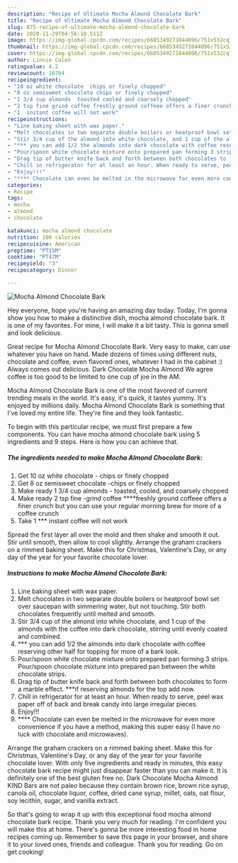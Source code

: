 ```yaml
---
description: "Recipe of Ultimate Mocha Almond Chocolate Bark"
title: "Recipe of Ultimate Mocha Almond Chocolate Bark"
slug: 875-recipe-of-ultimate-mocha-almond-chocolate-bark
date: 2020-11-29T04:56:18.511Z
image: https://img-global.cpcdn.com/recipes/6685349271044096/751x532cq70/mocha-almond-chocolate-bark-recipe-main-photo.jpg
thumbnail: https://img-global.cpcdn.com/recipes/6685349271044096/751x532cq70/mocha-almond-chocolate-bark-recipe-main-photo.jpg
cover: https://img-global.cpcdn.com/recipes/6685349271044096/751x532cq70/mocha-almond-chocolate-bark-recipe-main-photo.jpg
author: Linnie Colon
ratingvalue: 4.2
reviewcount: 16704
recipeingredient:
- "10 oz white chocolate  chips or finely chopped"
- "8 oz semisweet chocolate chips or finely chopped"
- "1 3/4 cup almonds  toasted cooled and coarsely chopped"
- "2 tsp fine grind coffee freshly ground coffeee offers a finer crunch but you can use your regular morning brew for more of a coffee crunch"
- "1  instant coffee will not work"
recipeinstructions:
- "Line baking sheet with wax paper."
- "Melt chocolates in two separate double boilers or heatproof bowl set over saucepan with simmering water, but not touching. Stir both chocolates frequently until melted and smooth."
- "Stir 3/4 cup of the almond into white chocolate, and 1 cup of the almonds with the coffee into dark chocolate, stirring until evenly coated and combined."
- "*** you can add 1/2 the almonds into dark chocolate with coffee reserving other half for topping for more of a  bark look."
- "Pour/spoon white chocolate mixture onto prepared pan forming 3 strips. Pour/spoon chocolate mixture into prepared pan between the white chocolate strips."
- "Drag tip of butter knife back and forth between both chocolates to form a marble effect. ***if reserving almonds for the top add now."
- "Chill in refrigerator for at least an hour. When ready to serve, peel wax paper off of back and break candy into large irregular pieces."
- "Enjoy!!!"
- "**** Chocolate can even be melted in the microwave for even more convenience if you have a method, making this super easy (I have no luck with chocolate and microwaves)."
categories:
- Recipe
tags:
- mocha
- almond
- chocolate

katakunci: mocha almond chocolate 
nutrition: 180 calories
recipecuisine: American
preptime: "PT15M"
cooktime: "PT47M"
recipeyield: "3"
recipecategory: Dinner

---
```



![Mocha Almond Chocolate Bark](https://img-global.cpcdn.com/recipes/6685349271044096/751x532cq70/mocha-almond-chocolate-bark-recipe-main-photo.jpg)

Hey everyone, hope you're having an amazing day today. Today, I'm gonna show you how to make a distinctive dish, mocha almond chocolate bark. It is one of my favorites. For mine, I will make it a bit tasty. This is gonna smell and look delicious.

Great recipe for Mocha Almond Chocolate Bark. Very easy to make, can use whatever you have on hand. Made dozens of times using different nuts, chocolate and coffee, even flavored ones, whatever I had in the cabinet :) Always comes out delicious. Dark Chocolate Mocha Almond We agree coffee is too good to be limited to one cup of joe in the AM.

Mocha Almond Chocolate Bark is one of the most favored of current trending meals in the world. It's easy, it's quick, it tastes yummy. It's enjoyed by millions daily. Mocha Almond Chocolate Bark is something that I've loved my entire life. They're fine and they look fantastic.


To begin with this particular recipe, we must first prepare a few components. You can have mocha almond chocolate bark using 5 ingredients and 9 steps. Here is how you can achieve that.

<!--inarticleads1-->

##### The ingredients needed to make Mocha Almond Chocolate Bark:

1. Get 10 oz white chocolate - chips or finely chopped
1. Get 8 oz semisweet chocolate -chips or finely chopped
1. Make ready 1 3/4 cup almonds - toasted, cooled, and coarsely chopped
1. Make ready 2 tsp fine -grind coffee ****freshly ground coffeee offers a finer crunch but you can use your regular morning brew for more of a coffee crunch
1. Take 1 *** instant coffee will not work


Spread the first layer all over the mold and then shake and smooth it out. Stir until smooth, then allow to cool slightly. Arrange the graham crackers on a rimmed baking sheet. Make this for Christmas, Valentine&#39;s Day, or any day of the year for your favorite chocolate lover. 

<!--inarticleads2-->

##### Instructions to make Mocha Almond Chocolate Bark:

1. Line baking sheet with wax paper.
1. Melt chocolates in two separate double boilers or heatproof bowl set over saucepan with simmering water, but not touching. Stir both chocolates frequently until melted and smooth.
1. Stir 3/4 cup of the almond into white chocolate, and 1 cup of the almonds with the coffee into dark chocolate, stirring until evenly coated and combined.
1. *** you can add 1/2 the almonds into dark chocolate with coffee reserving other half for topping for more of a  bark look.
1. Pour/spoon white chocolate mixture onto prepared pan forming 3 strips. Pour/spoon chocolate mixture into prepared pan between the white chocolate strips.
1. Drag tip of butter knife back and forth between both chocolates to form a marble effect. ***if reserving almonds for the top add now.
1. Chill in refrigerator for at least an hour. When ready to serve, peel wax paper off of back and break candy into large irregular pieces.
1. Enjoy!!!
1. **** Chocolate can even be melted in the microwave for even more convenience if you have a method, making this super easy (I have no luck with chocolate and microwaves).


Arrange the graham crackers on a rimmed baking sheet. Make this for Christmas, Valentine&#39;s Day, or any day of the year for your favorite chocolate lover. With only five ingredients and ready in minutes, this easy chocolate bark recipe might just disappear faster than you can make it. It is definitely one of the best gluten free no. Dark Chocolate Mocha Almond KIND Bars are not paleo because they contain brown rice, brown rice syrup, canola oil, chocolate liquor, coffee, dried cane syrup, millet, oats, oat flour, soy lecithin, sugar, and vanilla extract. 

So that's going to wrap it up with this exceptional food mocha almond chocolate bark recipe. Thank you very much for reading. I'm confident you will make this at home. There's gonna be more interesting food in home recipes coming up. Remember to save this page in your browser, and share it to your loved ones, friends and colleague. Thank you for reading. Go on get cooking!

